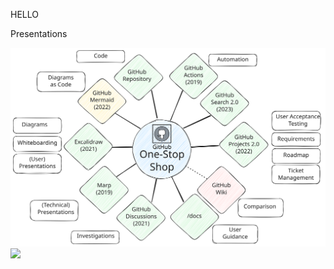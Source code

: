 HELLO

Presentations


![](github-one-stop-shop.excalidraw.svg)
![](github-one-stop-shop.excalidraw)
